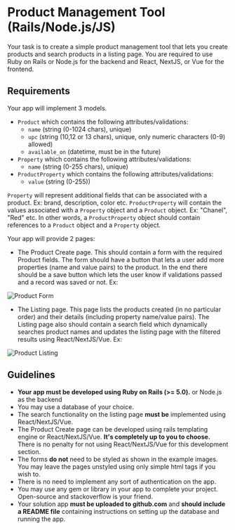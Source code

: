 # Product Management Tool (Rails/Node.js/JS)

Your task is to create a simple product management tool that lets you create products and search products in a listing page. You are required to use Ruby on Rails or Node.js for the backend and React, NextJS, or Vue for the frontend.

## Requirements

Your app will implement 3 models.
* `Product` which contains the following attributes/validations:
  * `name` (string (0-1024 chars), unique)
  * `upc` (string (10,12 or 13 chars), unique, only numeric characters (0-9) allowed)
  * `available_on` (datetime, must be in the future)
* `Property` which contains the following attributes/validations:
  * `name` (string (0-255 chars), unique)
* `ProductProperty` which contains the following attributes/validations:
  * `value` (string (0-255))

`Property` will represent additional fields that can be associated with a product. Ex: brand, description, color etc.
`ProductProperty` will contain the values associated with a `Property` object and a `Product` object. Ex: "Chanel", "Red" etc. In other words, a `ProductProperty` object should contain references to a `Product` object and a `Property` object.

Your app will provide 2 pages:

* The Product Create page. This should contain a form with the required Product fields. The form should have a button that lets a user add more properties (name and value pairs) to the product. In the end there should be a save button which lets the user know if validations passed and a record was saved or not. Ex:

![Product Form](https://i.imgur.com/xShO769.png)

* The Listing page. This page lists the products created (in no particular order) and their details (including property name/value pairs). The Listing page also should contain a search field which dynamically searches product names and updates the listing page with the filtered results using React/NextJS/Vue. Ex:

![Product Listing](https://i.imgur.com/2moVl0h.png)

## Guidelines

* **Your app must be developed using Ruby on Rails (>= 5.0).** or Node.js as the backend
* You may use a database of your choice.
* The search functionality on the listing page **must be** implemented using React/NextJS/Vue.
* The Product Create page can be developed using rails templating engine or React/NextJS/Vue. **It's completely up to you to choose.** There is no penalty for not using React/NextJS/Vue for this development section.
* The forms **do not** need to be styled as shown in the example images. You may leave the pages unstyled using only simple html tags if you wish to.
* There is no need to implement any sort of authentication on the app.
* You may use any gem or library in your app to complete your project. Open-source and stackoverflow is your friend.
* Your solution app **must be uploaded to github.com** and **should include a README file** containing instructions on setting up the database and running the app.
